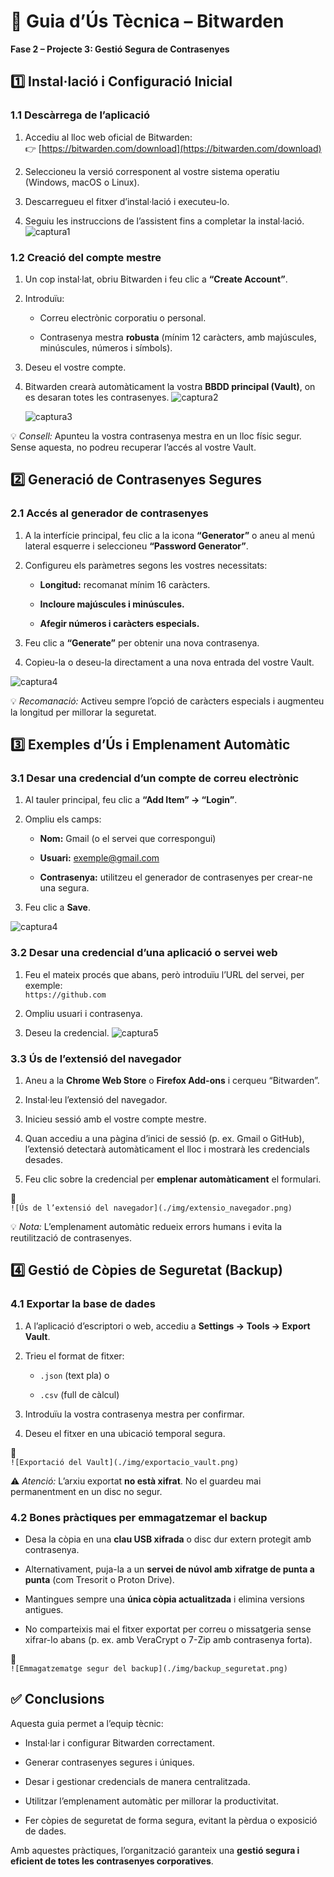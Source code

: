 

# **🧰 Guia d’Ús Tècnica – Bitwarden**

**Fase 2 – Projecte 3: Gestió Segura de Contrasenyes**

## **1️⃣ Instal·lació i Configuració Inicial**

### **1.1 Descàrrega de l’aplicació**

1. Accediu al lloc web oficial de Bitwarden:  
    👉 [https://bitwarden.com/download](https://bitwarden.com/download)

2. Seleccioneu la versió corresponent al vostre sistema operatiu (Windows, macOS o Linux).

3. Descarregueu el fitxer d’instal·lació i executeu-lo.

4. Seguiu les instruccions de l’assistent fins a completar la instal·lació.
![captura1](Captura1.png)



### **1.2 Creació del compte mestre**

1. Un cop instal·lat, obriu Bitwarden i feu clic a **“Create Account”**.

2. Introduïu:

   * Correu electrònic corporatiu o personal.

   * Contrasenya mestra **robusta** (mínim 12 caràcters, amb majúscules, minúscules, números i símbols).

3. Deseu el vostre compte.

4. Bitwarden crearà automàticament la vostra **BBDD principal (Vault)**, on es desaran totes les contrasenyes.
   ![captura2](Captura2.png)
   
   ![captura3](Captura3.png)

💡 *Consell:* Apunteu la vostra contrasenya mestra en un lloc físic segur. Sense aquesta, no podreu recuperar l’accés al vostre Vault.

## **2️⃣ Generació de Contrasenyes Segures**

### **2.1 Accés al generador de contrasenyes**

1. A la interfície principal, feu clic a la icona **“Generator”** o aneu al menú lateral esquerre i seleccioneu **“Password Generator”**.

2. Configureu els paràmetres segons les vostres necessitats:

   * **Longitud:** recomanat mínim 16 caràcters.

   * **Incloure majúscules i minúscules.**

   * **Afegir números i caràcters especials.**

3. Feu clic a **“Generate”** per obtenir una nova contrasenya.

4. Copieu-la o deseu-la directament a una nova entrada del vostre Vault.

 ![captura4](Captura4.png)


💡 *Recomanació:* Activeu sempre l’opció de caràcters especials i augmenteu la longitud per millorar la seguretat.

## **3️⃣ Exemples d’Ús i Emplenament Automàtic**

### **3.1 Desar una credencial d’un compte de correu electrònic**

1. Al tauler principal, feu clic a **“Add Item” → “Login”**.

2. Ompliu els camps:

   * **Nom:** Gmail (o el servei que correspongui)

   * **Usuari:** exemple@gmail.com

   * **Contrasenya:** utilitzeu el generador de contrasenyes per crear-ne una segura.

3. Feu clic a **Save**.

 ![captura4](Captura4.png)


### **3.2 Desar una credencial d’una aplicació o servei web**

1. Feu el mateix procés que abans, però introduïu l’URL del servei, per exemple:  
    `https://github.com`

2. Ompliu usuari i contrasenya.

3. Deseu la credencial.
 ![captura5](Captura5.png)
 

### **3.3 Ús de l’extensió del navegador**

1. Aneu a la **Chrome Web Store** o **Firefox Add-ons** i cerqueu “Bitwarden”.

2. Instal·leu l’extensió del navegador.

3. Inicieu sessió amb el vostre compte mestre.

4. Quan accediu a una pàgina d’inici de sessió (p. ex. Gmail o GitHub), l’extensió detectarà automàticament el lloc i mostrarà les credencials desades.

5. Feu clic sobre la credencial per **emplenar automàticament** el formulari.

📸  
 `![Ús de l’extensió del navegador](./img/extensio_navegador.png)`

💡 *Nota:* L’emplenament automàtic redueix errors humans i evita la reutilització de contrasenyes.

## **4️⃣ Gestió de Còpies de Seguretat (Backup)**

### **4.1 Exportar la base de dades**

1. A l’aplicació d’escriptori o web, accediu a **Settings → Tools → Export Vault**.

2. Trieu el format de fitxer:

   * `.json` (text pla) o

   * `.csv` (full de càlcul)

3. Introduïu la vostra contrasenya mestra per confirmar.

4. Deseu el fitxer en una ubicació temporal segura.

📸  
 `![Exportació del Vault](./img/exportacio_vault.png)`

⚠️ *Atenció:* L’arxiu exportat **no està xifrat**. No el guardeu mai permanentment en un disc no segur.

### **4.2 Bones pràctiques per emmagatzemar el backup**

* Desa la còpia en una **clau USB xifrada** o disc dur extern protegit amb contrasenya.

* Alternativament, puja-la a un **servei de núvol amb xifratge de punta a punta** (com Tresorit o Proton Drive).

* Mantingues sempre una **única còpia actualitzada** i elimina versions antigues.

* No comparteixis mai el fitxer exportat per correu o missatgeria sense xifrar-lo abans (p. ex. amb VeraCrypt o 7-Zip amb contrasenya forta).

📸  
 `![Emmagatzematge segur del backup](./img/backup_seguretat.png)`

## **✅ Conclusions**

Aquesta guia permet a l’equip tècnic:

* Instal·lar i configurar Bitwarden correctament.

* Generar contrasenyes segures i úniques.

* Desar i gestionar credencials de manera centralitzada.

* Utilitzar l’emplenament automàtic per millorar la productivitat.

* Fer còpies de seguretat de forma segura, evitant la pèrdua o exposició de dades.

Amb aquestes pràctiques, l’organització garanteix una **gestió segura i eficient de totes les contrasenyes corporatives**.


